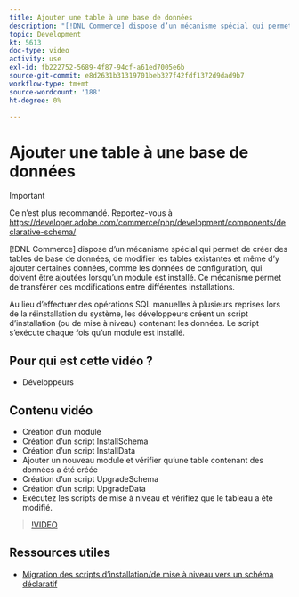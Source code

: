 ```yaml
---
title: Ajouter une table à une base de données
description: "[!DNL Commerce] dispose d’un mécanisme spécial qui permet de créer des tables de base de données, de modifier les tables existantes et même d’y ajouter des données."
topic: Development
kt: 5613
doc-type: video
activity: use
exl-id: fb222752-5689-4f87-94cf-a61ed7005e6b
source-git-commit: e8d2631b31319701beb327f42fdf1372d9dad9b7
workflow-type: tm+mt
source-wordcount: '188'
ht-degree: 0%

---
```


# Ajouter une table à une base de données

>[!IMPORTANT]
>
>Ce n’est plus recommandé. Reportez-vous à https://developer.adobe.com/commerce/php/development/components/declarative-schema/


[!DNL Commerce] dispose d’un mécanisme spécial qui permet de créer des tables de base de données, de modifier les tables existantes et même d’y ajouter certaines données, comme les données de configuration, qui doivent être ajoutées lorsqu’un module est installé. Ce mécanisme permet de transférer ces modifications entre différentes installations.

Au lieu d’effectuer des opérations SQL manuelles à plusieurs reprises lors de la réinstallation du système, les développeurs créent un script d’installation (ou de mise à niveau) contenant les données. Le script s’exécute chaque fois qu’un module est installé.

## Pour qui est cette vidéo ?

- Développeurs

## Contenu vidéo

- Création d’un module
- Création d’un script InstallSchema
- Création d’un script InstallData
- Ajouter un nouveau module et vérifier qu’une table contenant des données a été créée
- Création d’un script UpgradeSchema
- Création d’un script UpgradeData
- Exécutez les scripts de mise à niveau et vérifiez que le tableau a été modifié.

>[!VIDEO](https://video.tv.adobe.com/v/35791?quality=12&learn=on)

## Ressources utiles

- [Migration des scripts d’installation/de mise à niveau vers un schéma déclaratif](https://developer.adobe.com/commerce/php/development/components/declarative-schema/migration-scripts/)
